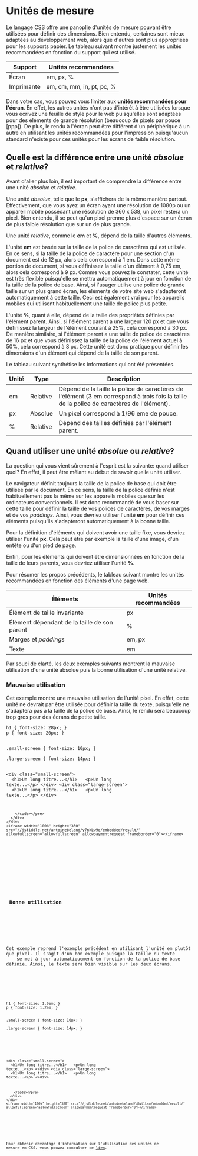 # Unités de mesure

Le langage CSS offre une panoplie d'unités de mesure pouvant être utilisées pour définir des dimensions. Bien entendu, certaines sont mieux adaptées
au développement web, alors que d'autres sont plus appropriées pour les supports papier. Le tableau suivant montre justement les unités recommandées 
en fonction du support qui est utilisé.

| Support        | Unités recommandées        |
| -------------- |----------------------------|
| Écran          | em, px, %                  |
| Imprimante     | em, cm, mm, in, pt, pc, %  |

Dans votre cas, vous pouvez vous limiter aux **unités recommandées pour l'écran**. En effet, les autres unités n'ont pas d'intérêt à être utilisées lorsque
vous écrivez une feuille de style pour le web puisqu'elles sont adaptées pour des éléments de grande résolution (beaucoup de pixels par pouce [ppp]). De plus, 
le rendu à l'écran peut être différent d'un périphérique à un autre en utilisant les unités recommandées pour l'impression puisqu'aucun standard n'existe pour 
ces unités pour les écrans de faible résolution.

## Quelle est la différence entre une unité _absolue_ et _relative_?

Avant d'aller plus loin, il est important de comprendre la différence entre une unité _absolue_ et _relative_. 

Une unité _absolue_, telle que le **px**, s'affichera de la même manière partout. Effectivement, que vous ayez un écran ayant une résolution de 1080p ou un appareil 
mobile possédant une résolution de 360 x 538, un pixel restera un pixel. Bien entendu, il se peut qu'un pixel prenne plus d'espace sur un écran de plus faible 
résolution que sur un de plus grande. 

Une unité _relative_, comme le **em** et **%**, dépend de la taille d'autres éléments. 

L'unité **em** est basée sur la taille de la police de caractères qui est utilisée. En ce sens, si la taille de la police de caractère pour une section d'un document 
est de 12&nbsp;px, alors cela correspond à 1&nbsp;em. Dans cette même portion de document, si vous définissez la taille d'un élément à 0,75&nbsp;em, alors cela correspond 
à 9&nbsp;px. Comme vous pouvez le constater, cette unité est très flexible puisqu'elle se mettra automatiquement à jour en fonction de la taille de la police de base. 
Ainsi, si l'usager utilise une police de grande taille sur un plus grand écran, les éléments de votre site web s'adapteront automatiquement à cette taille. Ceci est 
également vrai pour les appareils mobiles qui utilisent habituellement une taille de police plus petite.
 
L'unité **%**, quant à elle, dépend de la taille des propriétés définies par l'élément parent. Ainsi, si l'élément parent a une largeur 120&nbsp;px et que vous définissez
la largeur de l'élément courant à 25%, cela correspond à 30&nbsp;px. De manière similaire, si l'élément parent a une taille de police de caractères de 16&nbsp;px et que 
vous définissez la taille de la police de l'élément actuel à 50%, cela correspond à 8&nbsp;px. Cette unité est donc pratique pour définir les dimensions d'un élément
qui dépend de la taille de son parent.

Le tableau suivant synthétise les informations qui ont été présentées.

| Unité | Type      | Description                                                                                                                                     |
|-------|-----------|-------------------------------------------------------------------------------------------------------------------------------------------------|
| em    | Relative  | Dépend de la taille la police de caractères de l'élément (3&nbsp;em correspond à trois fois la taille de la police de caractères de l'élément). |
| px    | Absolue   | Un pixel correspond à 1/96 ème de pouce.                                                                                                        |
| %     | Relative  | Dépend des tailles définies par l'élément parent.                                                                                               |


## Quand utiliser une unité _absolue_ ou _relative_?

La question qui vous vient sûrement à l'esprit est la suivante: quand utiliser quoi? En effet, il peut être mêlant au début de savoir quelle unité utiliser. 

Le navigateur définit toujours la taille de la police de base qui doit être utilisée par le document. En ce sens, la taille de la police définie n'est habituellement pas 
la même sur les appareils mobiles que sur les ordinateurs conventionnels. Il est donc recommandé de vous baser sur cette taille pour définir la taille de vos polices de 
caractères, de vos marges et de vos _paddings_. Ainsi, vous devriez utiliser l'unité **em** pour définir ces éléments puisqu'ils s'adapteront automatiquement 
à la bonne taille.

Pour la définition d'éléments qui doivent avoir une taille fixe, vous devriez utiliser l'unité **px**. Cela peut être par exemple la taille d'une image, d'un
entête ou d'un pied de page.

Enfin, pour les éléments qui doivent être dimensionnées en fonction de la taille de leurs parents, vous devriez utiliser l'unité **%**.

Pour résumer les propos précédents, le tableau suivant montre les unités recommandées en fonction des éléments d'une page web.

| Éléments                                      | Unités recommandées |
|-----------------------------------------------|---------------------|
| Élément de taille invariante                  | px                  |
| Élément dépendant de la taille de son  parent | %                   |
| Marges et _paddings_                          | em, px              |
| Texte                                         | em                  |

Par souci de clarté, les deux exemples suivants montrent la mauvaise utilisation d'une unité absolue puis la bonne utilisation d'une unité relative.

<section class="panel wrong">
  <div class="title">
    <h3><i class="fa fa-ban"></i> Mauvaise utilisation</h3>
  </div>
  <div class="content">
    <p>Cet exemple montre une mauvaise utilisation de l'unité pixel. En effet, cette unité ne devrait par être utilisée pour définir la taille
    du texte, puisqu'elle ne s'adaptera pas à la taille de la police de base. Ainsi, le rendu sera beaucoup trop gros pour des écrans de petite
    taille.</p>
    <div class="row">
      <div class="col">
<pre>
<code class="language-css">h1 { font-size: 28px; }
p { font-size: 20px; }

.small-screen { font-size: 10px; }                           
.large-screen { font-size: 14px; }</code></pre>
      </div>
      <div class="col">
        <pre><code class="language-html">&lt;div class=&quot;small-screen&quot;&gt;
&nbsp;&nbsp;&lt;h1&gt;Un long titre...&lt;/h1&gt;
&nbsp;&nbsp;&lt;p&gt;Un long texte...&lt;/p&gt;
&lt;/div&gt;
&lt;div class=&quot;large-screen&quot;&gt;
&nbsp;&nbsp;&lt;h1&gt;Un long titre...&lt;/h1&gt;
&nbsp;&nbsp;&lt;p&gt;Un long texte...&lt;/p&gt;
&lt;/div&gt;

        </code></pre>
      </div>
    </div>
    <iframe width="100%" height="380" src="//jsfiddle.net/antoinebeland/y7nkLw9o/embedded/result/" allowfullscreen="allowfullscreen" allowpaymentrequest frameborder="0"></iframe>
  </div>
</section>

<section class="panel good">
  <div class="title">
    <h3><i class="fa fa-check-circle"></i> Bonne utilisation</h3>
  </div>
  <div class="content">
    <p>Cet exemple reprend l'exemple précédent en utilisant l'unité em plutôt que pixel. Il s'agit d'un bon exemple puisque la taille du texte
    se met à jour automatiquement en fonction de la police de base définie. Ainsi, le texte sera bien visible sur les deux écrans.</p>
    <div class="row">
      <div class="col">
<pre>
<code class="language-css">h1 { font-size: 1.6em; }
p { font-size: 1.2em; }

.small-screen { font-size: 10px; }                           
.large-screen { font-size: 14px; }</code></pre>
      </div>
      <div class="col">
        <pre><code class="language-html">&lt;div class=&quot;small-screen&quot;&gt;
&nbsp;&nbsp;&lt;h1&gt;Un long titre...&lt;/h1&gt;
&nbsp;&nbsp;&lt;p&gt;Un long texte...&lt;/p&gt;
&lt;/div&gt;
&lt;div class=&quot;large-screen&quot;&gt;
&nbsp;&nbsp;&lt;h1&gt;Un long titre...&lt;/h1&gt;
&nbsp;&nbsp;&lt;p&gt;Un long texte...&lt;/p&gt;
&lt;/div&gt;

        </code></pre>
      </div>
    </div>
    <iframe width="100%" height="380" src="//jsfiddle.net/antoinebeland/q8wt1Lsu/embedded/result/" allowfullscreen="allowfullscreen" allowpaymentrequest frameborder="0"></iframe>
  </div>
</section>

Pour obtenir davantage d'information sur l'utilisation des unités de mesure en CSS, vous pouvez consulter ce [lien](https://www.w3.org/Style/Examples/007/units.fr.html).

